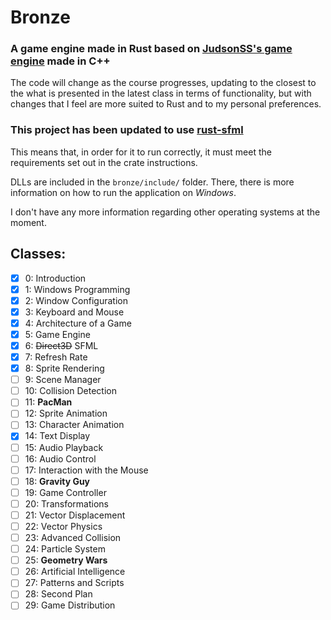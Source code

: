 # Bronze

### A game engine made in Rust based on [JudsonSS's game engine](https://github.com/judsonSS/Jogos) made in C++

The code will change as the course progresses, updating to the closest to the what is presented in the latest class in terms of functionality, but with changes that I feel are more suited to Rust and to my personal preferences.

### This project has been updated to use [rust-sfml](https://crates.io/crates/sfml)

This means that, in order for it to run correctly, it must meet the requirements set out in the crate instructions.

DLLs are included in the `bronze/include/` folder. There, there is more information on how to run the application on _Windows_.

I don't have any more information regarding other operating systems at the moment.

## **Classes:**

- [x] 0: Introduction
- [x] 1: Windows Programming
- [x] 2: Window Configuration
- [x] 3: Keyboard and Mouse
- [x] 4: Architecture of a Game
- [x] 5: Game Engine
- [x] 6: ~~Direct3D~~ SFML
- [x] 7: Refresh Rate
- [x] 8: Sprite Rendering
- [ ] 9: Scene Manager
- [ ] 10: Collision Detection
- [ ] 11: **PacMan**
- [ ] 12: Sprite Animation
- [ ] 13: Character Animation
- [x] 14: Text Display
- [ ] 15: Audio Playback
- [ ] 16: Audio Control
- [ ] 17: Interaction with the Mouse
- [ ] 18: **Gravity Guy**
- [ ] 19: Game Controller
- [ ] 20: Transformations
- [ ] 21: Vector Displacement
- [ ] 22: Vector Physics
- [ ] 23: Advanced Collision
- [ ] 24: Particle System
- [ ] 25: **Geometry Wars**
- [ ] 26: Artificial Intelligence
- [ ] 27: Patterns and Scripts
- [ ] 28: Second Plan
- [ ] 29: Game Distribution
